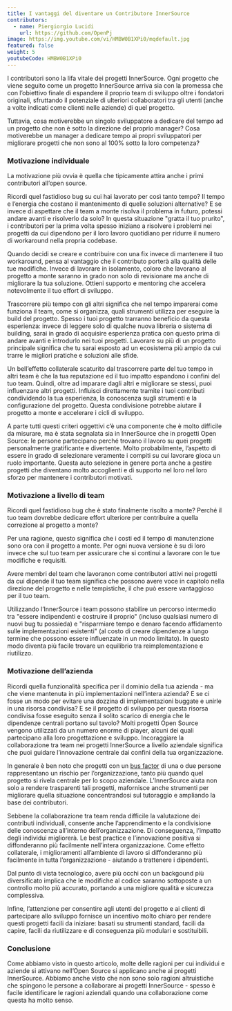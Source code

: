 ```yaml
---
title: I vantaggi del diventare un Contributore InnerSource
contributors:
  - name: Piergiorgio Lucidi
    url: https://github.com/OpenPj
image: https://img.youtube.com/vi/HMBW0B1XPi0/mqdefault.jpg
featured: false
weight: 5
youtubeCode: HMBW0B1XPi0
---
```

<div class="paragraph">
<p>I contributori sono la lifa vitale dei progetti InnerSource. Ogni progetto che
viene seguito come un progetto InnerSource arriva sia con la promessa che con
l&#8217;obiettivo finale di espandere il proprio team di sviluppo oltre i fondatori originali, sfruttando
il potenziale di ulteriori collaboratori tra gli utenti (anche a volte
indicati come clienti nelle aziende) di quel progetto.</p>
</div>
<div class="paragraph">
<p>Tuttavia, cosa motiverebbe un singolo sviluppatore a dedicare del tempo ad un progetto
che non è sotto la direzione del proprio manager? Cosa motiverebbe un manager
a dedicare tempo ai propri sviluppatori per migliorare progetti che non sono al 100% sotto
la loro competenza?</p>
</div>
<div class="sect2">
<h3 id="_motivazione_individuale">Motivazione individuale</h3>
<div class="paragraph">
<p>La motivazione più ovvia è quella che tipicamente attira anche i primi contributori
all&#8217;open source.</p>
</div>
<div class="paragraph">
<p>Ricordi quel fastidioso bug su cui hai lavorato per così tanto tempo? Il tempo
e l&#8217;energia che costano il mantenimento di quelle soluzioni alternative? E se invece di aspettare
che il team a monte risolva il problema in futuro, potessi andare avanti
e risolverlo da solo? In questa situazione "gratta il tuo prurito", i contributori per la prima volta
spesso iniziano a risolvere i problemi nei progetti da cui dipendono per il loro
lavoro quotidiano per ridurre il numero di workaround nella propria codebase.</p>
</div>
<div class="paragraph">
<p>Quando decidi se creare e contribuire con una fix invece di mantenere il tuo
workaround, pensa al vantaggio che il contributo porterà alla qualità
delle tue modifiche. Invece di lavorare in isolamento, coloro che lavorano al progetto
a monte saranno in grado non solo di revisionare ma anche di migliorare la tua soluzione. Ottieni
supporto e mentoring che accelera notevolmente il tuo effort di sviluppo.</p>
</div>
<div class="paragraph">
<p>Trascorrere più tempo con gli altri significa che nel tempo imparerai come funziona il team,
come si organizza, quali strumenti utilizza per eseguire la build del progetto.
Spesso i tuoi progetto trarranno beneficio da questa esperienza: invece di leggere solo di qualche nuova libreria o sistema di building,
sarai in grado di acquisire esperienza pratica con questo prima di andare avanti e introdurlo nei tuoi progetti.
Lavorare su più di un progetto principale significa che tu sarai
esposto ad un ecosistema più ampio da cui trarre le migliori pratiche e soluzioni alle sfide.</p>
</div>
<div class="paragraph">
<p>Un bell&#8217;effetto collaterale scaturito dal trascorrere parte del tuo tempo in altri team è
che la tua reputazione ed il tuo impatto espandono i confini del tuo team.
Quindi, oltre ad imparare dagli altri e migliorare se stessi, puoi influenzare altri progetti.
Influisci direttamente tramite i tuoi contributi condividendo la tua esperienza, la
conoscenza sugli strumenti e la configurazione del progetto. Questa condivisione potrebbe
aiutare il progetto a monte e accelerare i cicli di sviluppo.</p>
</div>
<div class="paragraph">
<p>A parte tutti questi criteri oggettivi c&#8217;è una componente che è molto difficile da misurare,
ma è stata segnalata sia in InnerSource che in progetti Open Source: le persone partecipano
perché trovano il lavoro su quei progetti personalmente gratificante e divertente. Molto probabilmente,
l&#8217;aspetto di essere in grado di selezionare veramente i compiti su cui lavorare gioca un ruolo importante.
Questa auto selezione in genere porta anche a gestire progetti che diventano molto accoglienti e
di supporto nel loro nel loro sforzo per mantenere i contributori motivati.</p>
</div>
</div>
<div class="sect2">
<h3 id="_motivazione_a_livello_di_team">Motivazione a livello di team</h3>
<div class="paragraph">
<p>Ricordi quel fastidioso bug che è stato finalmente risolto a monte? Perché il tuo
team dovrebbe dedicare effort ulteriore per contribuire a quella correzione al progetto a monte?</p>
</div>
<div class="paragraph">
<p>Per una ragione, questo significa che i costi ed il tempo di manutenzione sono ora con il progetto a monte.
Per ogni nuova versione è su di loro invece che sul tuo team per assicurare che si continui a lavorare con
le tue modifiche e requisiti.</p>
</div>
<div class="paragraph">
<p>Avere membri del team che lavoranon come contributori attivi nei progetti da cui dipende
il tuo team significa che possono avere voce in capitolo nella direzione del progetto e nelle tempistiche,
il che può essere vantaggioso per il tuo team.</p>
</div>
<div class="paragraph">
<p>Utilizzando l&#8217;InnerSource i team possono stabilire un percorso intermedio tra "essere indipendenti
e costruire il proprio" (incluso qualsiasi numero di nuovi bug tu possieda) e "risparmiare
tempo e denaro facendo affidamento sulle implementazioni esistenti" (al costo di creare
dipendenze a lungo termine che possono essere influenzate in un modo limitato). In questo modo
diventa più facile trovare un equilibrio tra reimplementazione e riutilizzo.</p>
</div>
</div>
<div class="sect2">
<h3 id="_motivazione_dellazienda">Motivazione dell&#8217;azienda</h3>
<div class="paragraph">
<p>Ricordi quella funzionalità specifica per il dominio della tua azienda - ma che
viene mantenuta in più implementazioni nell&#8217;intera azienda? E se
ci fosse un modo per evitare una dozzina di implementazioni buggate e unirle in una risorsa
condivisa? E se il progetto di sviluppo per questa risorsa condivisa fosse eseguito senza il solito
scarico di energia che le dipendenze centrali portano sul tavolo? Molti progetti Open Source
vengono utilizzati da un numero enorme di player, alcuni dei quali partecipano alla
loro progettazione e sviluppo. Incoraggiare la collaborazione tra team nei progetti InnerSource
a livello aziendale significa che puoi guidare l&#8217;innovazione centrale dai confini della tua organizzazione.</p>
</div>
<div class="paragraph">
<p>In generale è ben noto che progetti con un <a href="https://en.wikipedia.org/wiki/Bus_factor">bus
factor</a> di una o due persone rappresentano un rischio per l&#8217;organizzazione, tanto più quando quel progetto
si rivela centrale per lo scopo aziendale. L&#8217;InnerSource aiuta non solo a rendere trasparenti tali
progetti, mafornisce anche strumenti per migliorare quella situazione
concentrandosi sul tutoraggio e ampliando la base dei contributori.</p>
</div>
<div class="paragraph">
<p>Sebbene la collaborazione tra team renda difficile la valutazione dei contributi individuali,
consente anche l&#8217;apprendimento e la condivisione delle conoscenze all&#8217;interno dell&#8217;organizzazione.
Di conseguenza, l&#8217;impatto degli individui migliorerà. Le best practice e l&#8217;innovazione positiva
si diffonderanno più facilmente nell&#8217;intera organizzazione. Come effetto collaterale,
i miglioramenti all&#8217;ambiente di lavoro si diffonderanno più facilmente in tutta
l&#8217;organizzazione - aiutando a trattenere i dipendenti.</p>
</div>
<div class="paragraph">
<p>Dal punto di vista tecnologico, avere più occhi con un backgound più diversificato implica che
le modifiche al codice saranno sottoposte a un controllo molto più accurato, portando a una migliore
qualità e sicurezza complessiva.</p>
</div>
<div class="paragraph">
<p>Infine, l&#8217;attenzione per consentire agli utenti del progetto e ai clienti di partecipare
allo sviluppo fornisce un incentivo molto chiaro per rendere questi progetti
facili da iniziare: basati su strumenti standard, facili da capire, facili da
riutilizzare e di conseguenza più modulari e sostituibili.</p>
</div>
</div>
<div class="sect2">
<h3 id="_conclusione">Conclusione</h3>
<div class="paragraph">
<p>Come abbiamo visto in questo articolo, molte delle ragioni per cui individui e
aziende si attivano nell&#8217;Open Source si applicano anche ai progetti InnerSource.
Abbiamo anche visto che non sono solo ragioni altruistiche che spingono
le persone a collaborare ai progetti InnerSource - spesso è facile identificare
le ragioni aziendali quando una collaborazione come questa ha molto senso.</p>
</div>
</div>
<!--- This file autogenerated from https://github.com/InnerSourceCommons/InnerSourceLearningPath/blob/master/scripts -->